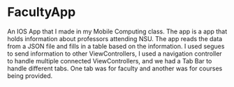 # FacultyApp

An IOS App that I made in my Mobile Computing class. The app is a app that holds information about professors attending NSU. The app reads the data from a JSON file and fills in a table based on the information. I used segues to send information to other ViewControllers, I used a navigation controller to handle multiple connected ViewControllers, and we had a Tab Bar to handle different tabs. One tab was for faculty and another was for courses being provided.
